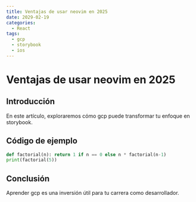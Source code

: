 ```yaml
---
title: Ventajas de usar neovim en 2025
date: 2029-02-19
categories:
  - React
tags:
  - gcp
  - storybook
  - ios
---
```


# Ventajas de usar neovim en 2025

## Introducción

En este artículo, exploraremos cómo gcp puede transformar tu enfoque en storybook.

## Código de ejemplo

```python
def factorial(n): return 1 if n == 0 else n * factorial(n-1)
print(factorial(5))
```

## Conclusión

Aprender gcp es una inversión útil para tu carrera como desarrollador.